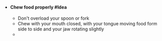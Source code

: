 - #### Chew food properly #Idea
	- Don't overload your spoon or fork
	- Chew with your mouth closed, with your tongue moving food form side to side and your jaw rotating slightly
	-
